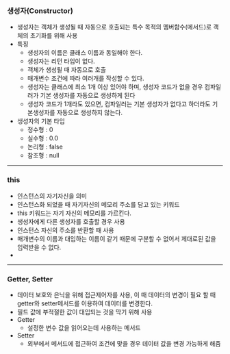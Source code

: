 
### 생성자(Constructor)
-  생성자는 객체가 생성될 때 자동으로 호출되는 특수 목적의 멤버함수(메서드)로  객체의 초기화를 위해 사용
- 특징
	-  생성자의 이름은 클래스 이름과 동일해야 한다.
	-  생성자는 리턴 타입이 없다.
	-  객체가 생성될 때 자동으로 호출
	-  매개변수 조건에 따라 여러개를 작성할 수 있다.
	-  생성자는 클래스에 최소 1개 이상 있어야 하며, 생성자 코드가 없을 경우 컴파일러가 기본 생성자를 자동으로 생성하게 된다
	-  생성자 코드가 1개라도 있으면, 컴파일러는 기본 생성자가 없다고 하더라도 기본생성자를 자동으로 생성하지 않는다.
-  생성자의 기본 타입
	- 정수형 : 0
	- 실수형 : 0.0
	- 논리형 : false
	- 참조형 : null

----
### this
- 인스턴스의 자기자신을 의미
- 인스턴스화 되었을 때 자기자신의 메모리 주소를 담고 있는 키워드
- this 키워드는 자기 자신의 메모리를 가르킨다.
- 생성자에게 다른 생성자를 호출할 경우 사용
- 인스턴스 자신의 주소를 반환할 때 사용
- 매개변수의 이름과 대입하는 이름이 같기 때문에 구분할 수 없어서 제대로된 값을 입력받을 수 없다.
- 
----
### Getter, Setter
- 데이터 보호와 은닉을 위해 접근제어자를 사용, 이 때 데이터의 변경이 필요 할 때 getter와 setter메서드를 이용하여 데이터를 변경한다.
- 필드 값에 부적절한 값이 대입되는 것을 막기 위해 사용
- Getter 
	- 설정한 변수 값을 읽어오는데 사용하는 메서드
- Setter 
	- 외부에서 메서드에 접근하여 조건에 맞을 경우 데이터 값을 변경 가능하게 해줌